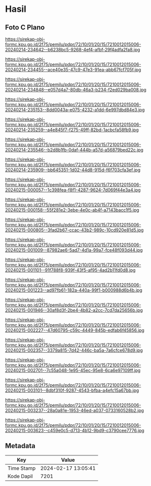 # Hasil

## Foto C Plano

https://sirekap-obj-formc.kpu.go.id/2f75/pemilu/pdpr/72/10/01/20/15/7210012015006-20240214-234642--b6238bc5-9268-4ef4-afbf-29f4adfa2fa8.jpg

https://sirekap-obj-formc.kpu.go.id/2f75/pemilu/pdpr/72/10/01/20/15/7210012015006-20240214-234455--ace40e35-47c9-47e3-91ea-abb67fcf705f.jpg

https://sirekap-obj-formc.kpu.go.id/2f75/pemilu/pdpr/72/10/01/20/15/7210012015006-20240214-234848--e057d4a7-80db-46a3-b234-f2ed029ba008.jpg

https://sirekap-obj-formc.kpu.go.id/2f75/pemilu/pdpr/72/10/01/20/15/7210012015006-20240214-235153--8dd0043a-e075-4232-a1dd-6e997dbd84e3.jpg

https://sirekap-obj-formc.kpu.go.id/2f75/pemilu/pdpr/72/10/01/20/15/7210012015006-20240214-235259--a4e845f7-f275-49ff-82bd-1acbcfa58fb9.jpg

https://sirekap-obj-formc.kpu.go.id/2f75/pemilu/pdpr/72/10/01/20/15/7210012015006-20240214-235546--b2d8b1fb-0daf-444b-a57d-a56879bed22c.jpg

https://sirekap-obj-formc.kpu.go.id/2f75/pemilu/pdpr/72/10/01/20/15/7210012015006-20240214-235909--bb645351-1d02-44d8-915d-f6f703cfa3ef.jpg

https://sirekap-obj-formc.kpu.go.id/2f75/pemilu/pdpr/72/10/01/20/15/7210012015006-20240215-000057--1c398fea-f8f1-4287-9624-7d069f44e3a4.jpg

https://sirekap-obj-formc.kpu.go.id/2f75/pemilu/pdpr/72/10/01/20/15/7210012015006-20240215-000158--55f281e2-3ebe-4e0c-ab4f-a7143bacc1f5.jpg

https://sirekap-obj-formc.kpu.go.id/2f75/pemilu/pdpr/72/10/01/20/15/7210012015006-20240215-000805--3fad2b67-ccac-43b2-989c-10cd920e81d5.jpg

https://sirekap-obj-formc.kpu.go.id/2f75/pemilu/pdpr/72/10/01/20/15/7210012015006-20240215-001009--87982ae6-5ad7-4d1a-99a7-fce48f093d44.jpg

https://sirekap-obj-formc.kpu.go.id/2f75/pemilu/pdpr/72/10/01/20/15/7210012015006-20240215-001101--91f788f8-939f-43f5-af95-4ad2b11fd0d8.jpg

https://sirekap-obj-formc.kpu.go.id/2f75/pemilu/pdpr/72/10/01/20/15/7210012015006-20240215-001223--ad97fb61-182a-440a-99f1-b000988d6b4b.jpg

https://sirekap-obj-formc.kpu.go.id/2f75/pemilu/pdpr/72/10/01/20/15/7210012015006-20240215-001946--30af8d3f-2be4-4b82-a2cc-7cd7da25656b.jpg

https://sirekap-obj-formc.kpu.go.id/2f75/pemilu/pdpr/72/10/01/20/15/7210012015006-20240215-002227--47d60795-c59c-4449-845b-edfab6f45856.jpg

https://sirekap-obj-formc.kpu.go.id/2f75/pemilu/pdpr/72/10/01/20/15/7210012015006-20240215-002357--3379a815-7d42-446c-ba5a-7a6cfce678d9.jpg

https://sirekap-obj-formc.kpu.go.id/2f75/pemilu/pdpr/72/10/01/20/15/7210012015006-20240215-002701--7c55a048-1e95-45ec-95e8-6ca6e97109ff.jpg

https://sirekap-obj-formc.kpu.go.id/2f75/pemilu/pdpr/72/10/01/20/15/7210012015006-20240215-003101--8dbf310f-9287-4543-bfba-a4efc15a67bb.jpg

https://sirekap-obj-formc.kpu.go.id/2f75/pemilu/pdpr/72/10/01/20/15/7210012015006-20240215-003237--28a0a81e-1953-46ed-a037-0733160528b2.jpg

https://sirekap-obj-formc.kpu.go.id/2f75/pemilu/pdpr/72/10/01/20/15/7210012015006-20240215-003623--c459e0c5-d713-4b12-9bd9-c3790cee7776.jpg


## Metadata

| Key        | Value               |
| ---------- | ------------------- |
| Time Stamp | 2024-02-17 13:05:41 |
| Kode Dapil | 7201                |



